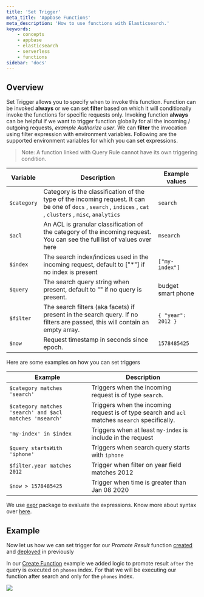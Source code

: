 ```yaml
---
title: 'Set Trigger'
meta_title: 'Appbase Functions'
meta_description: 'How to use functions with Elasticsearch.'
keywords:
    - concepts
    - appbase
    - elasticsearch
    - serverless
    - functions
sidebar: 'docs'
---
```


## Overview

Set Trigger allows you to specify when to invoke this function. Function can be invoked **always** or we can set **filter** based on which it will conditionally invoke the functions for specific requests only. Invoking function **always** can be helpful if we want to trigger function globally for all the incoming / outgoing requests, _example Authorize user_. We can **filter** the invocation using filter expression with environment variables. Following are the supported environment variables for which you can set expressions.

> Note: A function linked with Query Rule cannot have its own triggering condition.

| Variable    | Description                                                                                                                                                   | Example values     |
| ----------- | ------------------------------------------------------------------------------------------------------------------------------------------------------------- | ------------------ |
| `$category` | Category is the classification of the type of the incoming request. It can be one of `docs` , `search` , `indices` , `cat` , `clusters` , `misc`, `analytics` | `search`           |
| `$acl`      | An ACL is granular classification of the category of the incoming request. You can see the full list of values over here                                      | `msearch`          |
| `$index`    | The search index/indices used in the incoming request, default to ["*"] if no index is present                                                                | `["my-index"]`     |
| `$query`    | The search query string when present, default to "" if no query is present.                                                                                   | budget smart phone |
| `$filter`   | The search filters (aka facets) if present in the search query. If no filters are passed, this will contain an empty array.                                   | `{ "year": 2012 }` |
| `$now`      | Request timestamp in seconds since epoch.                                                                                                                     | `1578485425`       |

Here are some examples on how you can set triggers

| Example                                                 | Description                                                                                    |
| ------------------------------------------------------- | ---------------------------------------------------------------------------------------------- |
| `$category matches 'search'`                            | Triggers when the incoming request is of type `search`.                                        |
| `$category matches 'search' and $acl matches 'msearch'` | Triggers when the incoming request is of type search and `acl` matches `msearch` specifically. |
| `'my-index' in $index`                                  | Triggers when at least `my-index` is include in the request                                    |
| `$query startsWith 'iphone'`                            | Triggers when search query starts with `iphone`                                                |
| `$filter.year matches 2012`                             | Trigger when filter on year field matches 2012                                                 |
| `$now > 1578485425`                                     | Trigger when time is greater than Jan 08 2020                                                  |

We use [expr](https://github.com/antonmedv/expr/blob/master/docs/Language-Definition.md) package to evaluate the expressions. Know more about syntax over [here](https://github.com/antonmedv/expr/blob/master/docs/Language-Definition.md).

## Example

Now let us how we can set trigger for our _Promote Result_ function [created](/docs/search/functions/create/) and [deployed](/docs/search/functions/deploy/) in previously

In our [Create Function](/docs/search/functions/create/) example we added logic to promote result `after` the query is executed on `phones` index. For that we will be executing our function after search and only for the `phones` index.

![](https://www.dropbox.com/s/ckziwma2lr2tpr7/Screenshot%202020-01-31%2009.19.09.png?raw=1)
